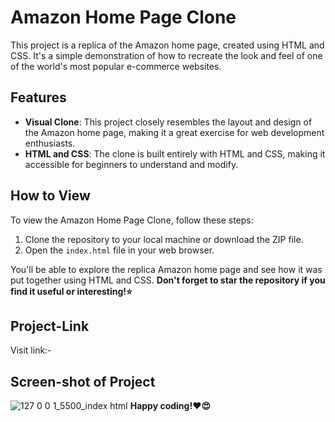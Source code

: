 # Amazon Home Page Clone

This project is a replica of the Amazon home page, created using HTML and CSS. It's a simple demonstration of how to recreate the look and feel of one of the world's most popular e-commerce websites.

## Features

- **Visual Clone**: This project closely resembles the layout and design of the Amazon home page, making it a great exercise for web development enthusiasts.
- **HTML and CSS**: The clone is built entirely with HTML and CSS, making it accessible for beginners to understand and modify.

## How to View

To view the Amazon Home Page Clone, follow these steps:

1. Clone the repository to your local machine or download the ZIP file.
2. Open the `index.html` file in your web browser.

You'll be able to explore the replica Amazon home page and see how it was put together using HTML and CSS.
**Don't forget to star the repository if you find it useful or interesting!⭐**


## Project-Link
Visit link:- 

## Screen-shot of Project
![127 0 0 1_5500_index html](https://github.com/Sriramprasath04/Amazon-clone/assets/109743739/2dd71267-ed97-47fb-8bcc-efd9bb57dd2c)
**Happy coding!❤️😍**

